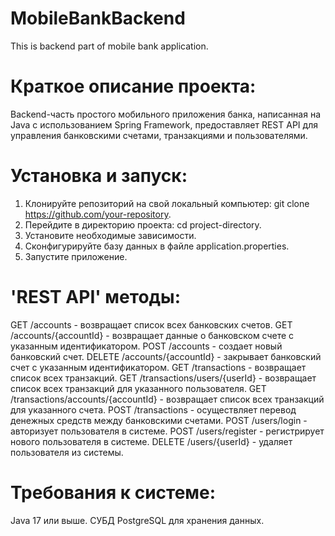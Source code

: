 # MobileBankBackend
This is backend part of mobile bank application.
# Краткое описание проекта:
Backend-часть простого мобильного приложения банка, написанная на Java с использованием Spring Framework, предоставляет REST API для управления банковскими счетами, транзакциями и пользователями.
# Установка и запуск:
1. Клонируйте репозиторий на свой локальный компьютер: git clone https://github.com/your-repository.
2. Перейдите в директорию проекта: cd project-directory.
3. Установите необходимые зависимости.
4. Сконфигурируйте базу данных в файле application.properties.
5. Запустите приложение.
# 'REST API' методы:
GET /accounts - возвращает список всех банковских счетов.
GET /accounts/{accountId} - возвращает данные о банковском счете с указанным идентификатором.
POST /accounts - создает новый банковский счет.
DELETE /accounts/{accountId} - закрывает банковский счет с указанным идентификатором.
GET /transactions - возвращает список всех транзакций.
GET /transactions/users/{userId} - возвращает список всех транзакций для указанного пользователя.
GET /transactions/accounts/{accountId} - возвращает список всех транзакций для указанного счета.
POST /transactions - осуществляет перевод денежных средств между банковскими счетами.
POST /users/login - авторизует пользователя в системе.
POST /users/register - регистрирует нового пользователя в системе.
DELETE /users/{userId} - удаляет пользователя из системы.
# Требования к системе:
Java 17 или выше.
СУБД PostgreSQL для хранения данных.
